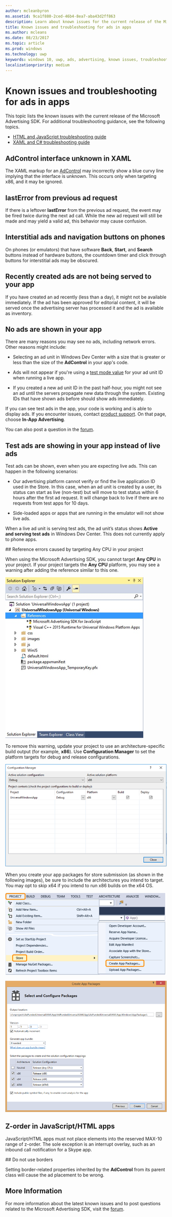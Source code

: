 ```yaml
---
author: mcleanbyron
ms.assetid: 9ca1f880-2ced-46b4-8ea7-aba43d2ff863
description: Learn about known issues for the current release of the Microsoft Advertising SDK.
title: Known issues and troubleshooting for ads in apps
ms.author: mcleans
ms.date: 08/23/2017
ms.topic: article
ms.prod: windows
ms.technology: uwp
keywords: windows 10, uwp, ads, advertising, known issues, troubleshooting
localizationpriority: medium
---
```


# Known issues and troubleshooting for ads in apps

This topic lists the known issues with the current release of the Microsoft Advertising SDK. For additional troubleshooting guidance, see the following topics.

* [HTML and JavaScript troubleshooting guide](html-and-javascript-troubleshooting-guide.md)
* [XAML and C# troubleshooting guide](xaml-and-c-troubleshooting-guide.md)

## AdControl interface unknown in XAML

The XAML markup for an [AdControl](https://msdn.microsoft.com/library/windows/apps/microsoft.advertising.winrt.ui.adcontrol.aspx) may incorrectly show a blue curvy line implying that the interface is unknown. This occurs only when targeting x86, and it may be ignored.

## lastError from previous ad request

If there is a leftover **lastError** from the previous ad request, the event may be fired twice during the next ad call. While the new ad request will still be made and may yield a valid ad, this behavior may cause confusion.

## Interstitial ads and navigation buttons on phones

On phones (or emulators) that have software **Back**, **Start**, and **Search** buttons instead of hardware buttons, the countdown timer and click through buttons for interstitial ads may be obscured.

## Recently created ads are not being served to your app

If you have created an ad recently (less than a day), it might not be available immediately. If the ad has been approved for editorial content, it will be served once the advertising server has processed it and the ad is available as inventory.

## No ads are shown in your app

There are many reasons you may see no ads, including network errors. Other reasons might include:

* Selecting an ad unit in Windows Dev Center with a size that is greater or less than the size of the **AdControl** in your app's code.

* Ads will not appear if you're using a [test mode value](set-up-ad-units-in-your-app.md#test-ad-units) for your ad unit ID when running a live app.

* If you created a new ad unit ID in the past half-hour, you might not see an ad until the servers propagate new data through the system. Existing IDs that have shown ads before should show ads immediately.

If you can see test ads in the app, your code is working and is able to display ads. If you encounter issues, contact [product support](https://go.microsoft.com/fwlink/p/?LinkId=331508). On that page, choose **In-App Advertising**.

You can also post a question in the [forum](http://go.microsoft.com/fwlink/p/?LinkId=401266).

## Test ads are showing in your app instead of live ads

Test ads can be shown, even when you are expecting live ads. This can happen in the following scenarios:

* Our advertising platform cannot verify or find the live application ID used in the Store. In this case, when an ad unit is created by a user, its status can start as live (non-test) but will move to test status within 6 hours after the first ad request. It will change back to live if there are no requests from test apps for 10 days.

* Side-loaded apps or apps that are running in the emulator will not show live ads.

When a live ad unit is serving test ads, the ad unit’s status shows **Active and serving test ads** in Windows Dev Center. This does not currently apply to phone apps.


<span id="reference_errors"/>
## Reference errors caused by targeting Any CPU in your project

When using the Microsoft Advertising SDK, you cannot target **Any CPU** in your project. If your project targets the **Any CPU** platform, you may see a warning after adding the reference similar to this one.

![referenceerror\-solutionexplorer](images/13-19629921-023c-42ec-b8f5-bc0b63d5a191.jpg)

To remove this warning, update your project to use an architecture-specific build output (for example, **x86**). Use **Configuration Manager** to set the platform targets for debug and release configurations.

![configurationmanagerwin10](images/13-87074274-c10d-4dbd-9a06-453b7184f8de.png)

When you create your app packages for store submission (as shown in the following images), be sure to include the architectures you intend to target. You may opt to skip x64 if you intend to run x86 builds on the x64 OS.

![projectstorecreateapppackages](images/13-a99b05a4-8917-4c53-822e-2548fadf828a.png)

![createapppackages](images/13-16280cb1-a838-42b9-9256-eac7f33f5603.png)

## Z-order in JavaScript/HTML apps

JavaScript/HTML apps must not place elements into the reserved MAX-10 range of z-order. The sole exception is an interrupt overlay, such as an inbound call notification for a Skype app.

<span id="bkmk-ui"/>
## Do not use borders

Setting border-related properties inherited by the **AdControl** from its parent class will cause the ad placement to be wrong.

## More Information

For more information about the latest known issues and to post questions related to the Microsoft Advertising SDK, visit the [forum](http://go.microsoft.com/fwlink/p/?LinkId=401266).

 

 
